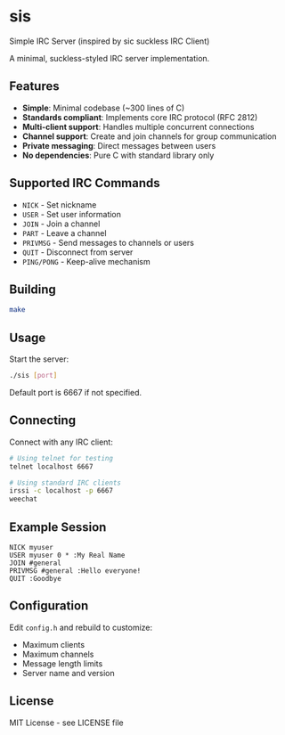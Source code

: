 # sis
Simple IRC Server (inspired by sic suckless IRC Client)

A minimal, suckless-styled IRC server implementation.

## Features

- **Simple**: Minimal codebase (~300 lines of C)
- **Standards compliant**: Implements core IRC protocol (RFC 2812)
- **Multi-client support**: Handles multiple concurrent connections
- **Channel support**: Create and join channels for group communication
- **Private messaging**: Direct messages between users
- **No dependencies**: Pure C with standard library only

## Supported IRC Commands

- `NICK` - Set nickname
- `USER` - Set user information
- `JOIN` - Join a channel
- `PART` - Leave a channel
- `PRIVMSG` - Send messages to channels or users
- `QUIT` - Disconnect from server
- `PING/PONG` - Keep-alive mechanism

## Building

```bash
make
```

## Usage

Start the server:
```bash
./sis [port]
```

Default port is 6667 if not specified.

## Connecting

Connect with any IRC client:
```bash
# Using telnet for testing
telnet localhost 6667

# Using standard IRC clients
irssi -c localhost -p 6667
weechat
```

## Example Session

```
NICK myuser
USER myuser 0 * :My Real Name
JOIN #general
PRIVMSG #general :Hello everyone!
QUIT :Goodbye
```

## Configuration

Edit `config.h` and rebuild to customize:
- Maximum clients
- Maximum channels
- Message length limits
- Server name and version

## License

MIT License - see LICENSE file
